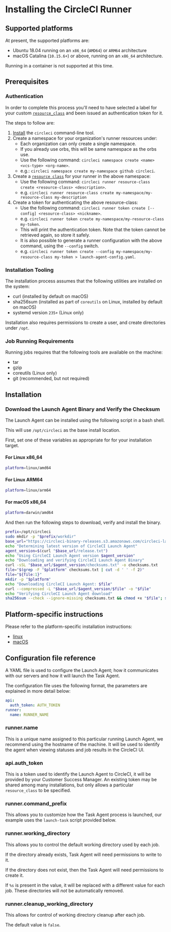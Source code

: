 # Installing the CircleCI Runner

## Supported platforms

At present, the supported platforms are:
* Ubuntu 18.04 running on an `x86_64` (`AMD64`) or `ARM64` architecture
* macOS Catalina (`10.15.6+`) or above, running on an `x86_64` architecture.

Running in a container is not supported at this time.

## Prerequisites

### Authentication

In order to complete this process you'll need to have selected a label for your custom [`resource_class`](#runnerresource_class) and been issued an authentication token for it.

The steps to follow are:

1. [Install](https://circleci.com/docs/2.0/local-cli/#installation) the `circleci` command-line tool.
2. Create a namespace for your organization's runner resources under:
   * Each organization can only create a single namespace.
   * If you already use orbs, this will be same namespace as the orbs use.
   * Use the following command: `circleci namespace create <name> <vcs-type> <org-name>`.
   * e.g.: `circleci namespace create my-namespace github circleci`.
3. Create a [`resource class`](#runnerresource_class) for your runner in the above namespace:
   * Use the following command: `circleci runner resource-class create <resource-class> <description>`.
   * e.g. `circleci runner resource-class create my-namespace/my-resource-class my-description`
4. Create a token for authenticating the above resource-class:
   * Use the following command: `circleci runner token create [--config] <resource-class> <nickname>`.
   * e.g. `circleci runner token create my-namespace/my-resource-class my-token`.
   * This will print the authentication token. Note that the token cannot be retrieved again, so store it safely.
   * It is also possible to generate a runner configuration with the above command, using the `--config` switch.
   * e.g. `circleci runner token create --config my-namespace/my-resource-class my-token > launch-agent-config.yaml`.

### Installation Tooling

The installation process assumes that the following utilities are installed on the system:

* curl (installed by default on macOS)
* sha256sum (installed as part of `coreutils` on Linux, installed by default on macOS)
* systemd version `235+` (Linux only)

Installation also requires permissions to create a user, and create directories under `/opt`.

### Job Running Requirements

Running jobs requires that the following tools are available on the machine:

* tar
* gzip
* coreutils (Linux only)
* git (recommended, but not required)

## Installation

### Download the Launch Agent Binary and Verify the Checksum

The Launch Agent can be installed using the following script in a bash shell.

This will use `/opt/circleci` as the base install location.

First, set one of these variables as appropriate for for your installation target.

#### For Linux x86_64
```bash
platform=linux/amd64
```

#### For Linux ARM64
```bash
platform=linux/arm64
```

#### For macOS x86_64
```bash
platform=darwin/amd64
```

And then run the following steps to download, verify and install the binary.

```bash
prefix=/opt/circleci
sudo mkdir -p "$prefix/workdir"
base_url="https://circleci-binary-releases.s3.amazonaws.com/circleci-launch-agent"
echo "Determining latest version of CircleCI Launch Agent"
agent_version=$(curl "$base_url/release.txt")
echo "Using CircleCI Launch Agent version $agent_version"
echo "Downloading and verifying CircleCI Launch Agent Binary"
curl -sSL "$base_url/$agent_version/checksums.txt" -o checksums.txt
file="$(grep -F "$platform" checksums.txt | cut -d ' ' -f 2)"
file="${file:1}"
mkdir -p "$platform"
echo "Downloading CircleCI Launch Agent: $file"
curl --compressed -L "$base_url/$agent_version/$file" -o "$file"
echo "Verifying CircleCI Launch Agent download"
sha256sum --check --ignore-missing checksums.txt && chmod +x "$file"; sudo cp "$file" "$prefix/circleci-launch-agent" || echo "Invalid checksum for CircleCI Launch Agent, please try download again"
```

## Platform-specific instructions

Please refer to the platform-specific installation instructions:
* [linux](./INSTALL-linux.md)
* [macOS](./INSTALL-macos.md)

## Configuration file reference

A YAML file is used to configure the Launch Agent; how it communicates with our servers and how it will launch the Task Agent.

The configuration file uses the following format, the parameters are explained in more detail below:

```yaml
api:
  auth_token: AUTH_TOKEN
runner:
  name: RUNNER_NAME
```

### runner.name

This is a unique name assigned to this particular running Launch Agent, we recommend using the hostname of the machine. It will be used to identify the agent when viewing statuses and job results in the CircleCI UI.

### api.auth_token

This is a token used to identify the Launch Agent to CircleCI, it will be provided by your Customer Success Manager. An existing token may be shared among many installations, but only allows a particular `resource_class` to be specified.

### runner.command_prefix

This allows you to customize how the Task Agent process is launched, our example uses the `launch-task` script provided below.

### runner.working_directory

This allows you to control the default working directory used by each job.

If the directory already exists, Task Agent will need permissions to write to it.

If the directory does not exist, then the Task Agent will need permissions to create it.

If `%s` is present in the value, it will be replaced with a different value for each job. These directories will *not* be automatically removed.

### runner.cleanup_working_directory

This allows for control of working directory cleanup after each job.

The default value is `false`.
